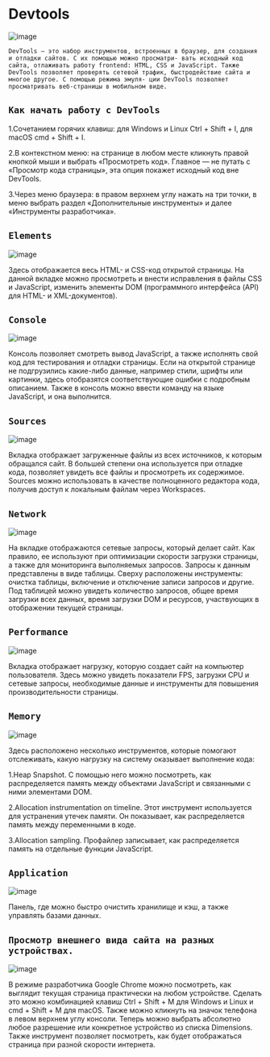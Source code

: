 
 # Devtools
![image](https://tproger.ru/signed_image/gOvn5x36Hy79nbWuOFVC-6_xJ8eYXdoxXz02ueA1KdM/rs:fit:890:0:1/cb:vimg_1/f:webp/aHR0cHM6Ly9tZWRpYS50cHJvZ2VyLnJ1L3VwbG9hZHMvMjAxOS8wMS9jaHJvbWUtZGV2dG9vbHMuanBn)


``DevTools – это набор инструментов, встроенных в браузер, для создания и отладки сайтов. С их помощью можно просматри- вать исходный код сайта, отлаживать работу frontend: HTML, CSS и JavaScript. Также DevTools позволяет проверять сетевой трафик, быстродействие сайта и многое другое. С помощью режима эмуля- ции DevTools позволяет просматривать веб-страницы в мобильном виде.``


## `Как начать работу с DevTools`

1.Сочетанием горячих клавиш: для Windows и Linux Ctrl + Shift + I, для macOS cmd + Shift + I.

2.В контекстном меню: на странице в любом месте кликнуть правой кнопкой мыши и выбрать «Просмотреть код». Главное — не путать с «Просмотр кода страницы», эта опция покажет исходный код вне DevTools.

3.Через меню браузера: в правом верхнем углу нажать на три точки, в меню выбрать раздел «Дополнительные инструменты» и далее «Инструменты разработчика».

## `Elements`

![image](https://user-images.githubusercontent.com/117518577/211884212-965d3753-9d80-4f31-8386-1a79ab6ae234.png)


Здесь отображается весь HTML- и CSS-код открытой страницы. На данной вкладке можно просмотреть и внести исправления в файлы CSS и JavaScript, изменить элементы DOM (программного интерфейса (API) для HTML- и XML-документов).

## `Console`

![image](https://user-images.githubusercontent.com/117518577/211884538-5e48f7c4-a150-40de-abfd-f2b9f9d51a5c.png)

Консоль позволяет смотреть вывод JavaScript, а также исполнять свой код для тестирования и отладки страницы. Если на открытой странице не подгрузились какие-либо данные, например стили, шрифты или картинки, здесь отобразятся соответствующие ошибки с подробным описанием. Также в консоль можно ввести команду на языке JavaScript, и она выполнится.

## `Sources`

![image](https://user-images.githubusercontent.com/117518577/211884733-8b5fdef9-6683-44e6-ab7a-9be5b95e87fa.png)


Вкладка отображает загруженные файлы из всех источников, к которым обращался сайт. В большей степени она используется при отладке кода, позволяет увидеть все файлы и просмотреть их содержимое. Sources можно использовать в качестве полноценного редактора кода, получив доступ к локальным файлам через Workspaces.

## `Network`

![image](https://user-images.githubusercontent.com/117518577/211884940-99869172-39fd-4f63-9c17-2a3606d46406.png)


На вкладке отображаются сетевые запросы, который делает сайт. Как правило, ее используют при оптимизации скорости загрузки страницы, а также для мониторинга выполняемых запросов. Запросы к данным представлены в виде таблицы. Сверху расположены инструменты: очистка таблицы, включение и отключение записи запросов и другие. Под таблицей можно увидеть количество запросов, общее время загрузки всех данных, время загрузки DOM и ресурсов, участвующих в отображении текущей страницы.

## `Performance`

![image](https://user-images.githubusercontent.com/117518577/211885156-5e13147c-3ce9-4c44-b93c-56aa387ed203.png)

Вкладка отображает нагрузку, которую создает сайт на компьютер пользователя. Здесь можно увидеть показатели FPS, загрузки CPU и сетевые запросы, необходимые данные и инструменты для повышения производительности страницы.


## `Memory`

![image](https://user-images.githubusercontent.com/117518577/211885522-55ae23f9-7c17-4f21-89f0-a7ef62f99612.png)


Здесь расположено несколько инструментов, которые помогают отслеживать, какую нагрузку на систему оказывает выполнение кода:

1.Heap Snapshot. С помощью него можно посмотреть, как распределяется память между объектами JavaScript и связанными с ними элементами DOM.

2.Allocation instrumentation on timeline. Этот инструмент используется для устранения утечек памяти. Он показывает, как распределяется память между переменными в коде.

3.Allocation sampling. Профайлер записывает, как распределяется память на отдельные функции JavaScript.


## `Application`

![image](https://user-images.githubusercontent.com/117518577/211885616-98fff3ef-838c-4834-b792-0ebc6d7adc88.png)

Панель, где можно быстро очистить хранилище и кэш, а также управлять базами данных.

## `Просмотр внешнего вида сайта на разных устройствах.`

![image](https://user-images.githubusercontent.com/117518577/211886009-7eafe895-4e59-4cbc-8905-4bf3d13a6167.png)


В режиме разработчика Google Chrome можно посмотреть, как выглядит текущая страница практически на любом устройстве. Сделать это можно комбинацией клавиш Ctrl + Shift + M для Windows и Linux и cmd + Shift + M для macOS. Также можно кликнуть на значок телефона в левом верхнем углу консоли. Теперь можно выбрать абсолютно любое разрешение или конкретное устройство из списка Dimensions. Также инструмент позволяет посмотреть, как будет отображаться страница при разной скорости интернета.




